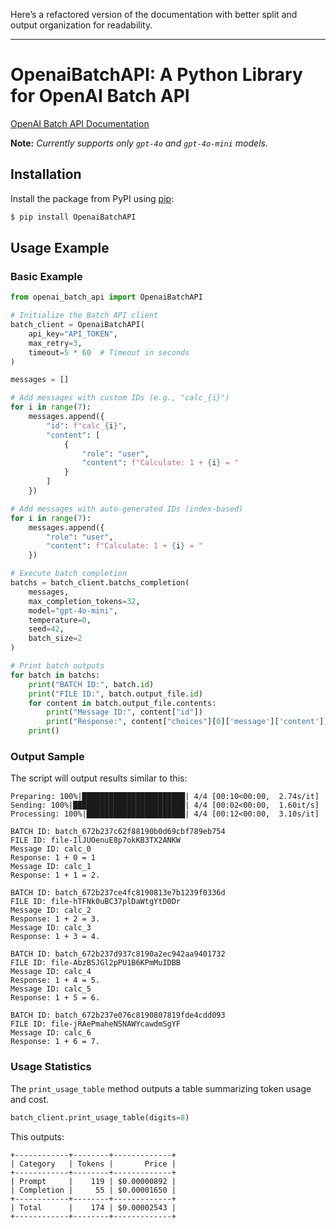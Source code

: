 Here’s a refactored version of the documentation with better split and output organization for readability.

---

# OpenaiBatchAPI: A Python Library for OpenAI Batch API
[OpenAI Batch API Documentation](https://platform.openai.com/docs/guides/batch)

**Note:** *Currently supports only `gpt-4o` and `gpt-4o-mini` models.*

## Installation

Install the package from PyPI using [pip](http://www.pip-installer.org):

```bash
$ pip install OpenaiBatchAPI
```

## Usage Example

### Basic Example

```python
from openai_batch_api import OpenaiBatchAPI

# Initialize the Batch API client
batch_client = OpenaiBatchAPI(
    api_key="API_TOKEN",
    max_retry=3,
    timeout=5 * 60  # Timeout in seconds
)

messages = []

# Add messages with custom IDs (e.g., "calc_{i}")
for i in range(7):
    messages.append({
        "id": f"calc_{i}",
        "content": [
            {
                "role": "user",
                "content": f"Calculate: 1 + {i} = "
            }
        ]
    })

# Add messages with auto-generated IDs (index-based)
for i in range(7):
    messages.append({
        "role": "user",
        "content": f"Calculate: 1 + {i} = "
    })

# Execute batch completion
batchs = batch_client.batchs_completion(
    messages,
    max_completion_tokens=32,
    model="gpt-4o-mini",
    temperature=0,
    seed=42,
    batch_size=2
)

# Print batch outputs
for batch in batchs:
    print("BATCH ID:", batch.id)
    print("FILE ID:", batch.output_file.id)
    for content in batch.output_file.contents:
        print("Message ID:", content["id"])
        print("Response:", content["choices"][0]['message']['content'])
    print()
```

### Output Sample

The script will output results similar to this:

```plaintext
Preparing: 100%|███████████████████████| 4/4 [00:10<00:00,  2.74s/it]
Sending: 100%|█████████████████████████| 4/4 [00:02<00:00,  1.60it/s]
Processing: 100%|██████████████████████| 4/4 [00:12<00:00,  3.10s/it]

BATCH ID: batch_672b237c62f88190b0d69cbf789eb754
FILE ID: file-IlJUOenuE8p7okKB3TX2ANKW
Message ID: calc_0
Response: 1 + 0 = 1
Message ID: calc_1
Response: 1 + 1 = 2.

BATCH ID: batch_672b237ce4fc8190813e7b1239f0336d
FILE ID: file-hTFNk0uBC37plDaWtgYtD0Dr
Message ID: calc_2
Response: 1 + 2 = 3.
Message ID: calc_3
Response: 1 + 3 = 4.

BATCH ID: batch_672b237d937c8190a2ec942aa9401732
FILE ID: file-AbzBSJGl2pPU1B6KPmMuIDBB
Message ID: calc_4
Response: 1 + 4 = 5.
Message ID: calc_5
Response: 1 + 5 = 6.

BATCH ID: batch_672b237e076c8190807819fde4cdd093
FILE ID: file-jRAePmaheNSNAWYcawdmSgYF
Message ID: calc_6
Response: 1 + 6 = 7.
```

### Usage Statistics

The `print_usage_table` method outputs a table summarizing token usage and cost.

```python
batch_client.print_usage_table(digits=8)
```

This outputs:

```plaintext
+------------+--------+-------------+
| Category   | Tokens |       Price |
+------------+--------+-------------+
| Prompt     |    119 | $0.00000892 |
| Completion |     55 | $0.00001650 |
+------------+--------+-------------+
| Total      |    174 | $0.00002543 |
+------------+--------+-------------+
```
